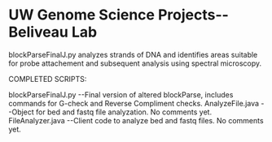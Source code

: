 # UW Genome Science Projects--Beliveau Lab

blockParseFinalJ.py analyzes strands of DNA and identifies areas suitable for probe attachement and subsequent analysis using spectral microscopy.

   COMPLETED SCRIPTS:
   
   blockParseFinalJ.py --Final version of altered blockParse, includes commands for G-check and Reverse Compliment checks.
   AnalyzeFile.java --Object for bed and fastq file analyzation. No comments yet.
   FileAnalyzer.java --Client code to analyze bed and fastq files. No comments yet.
